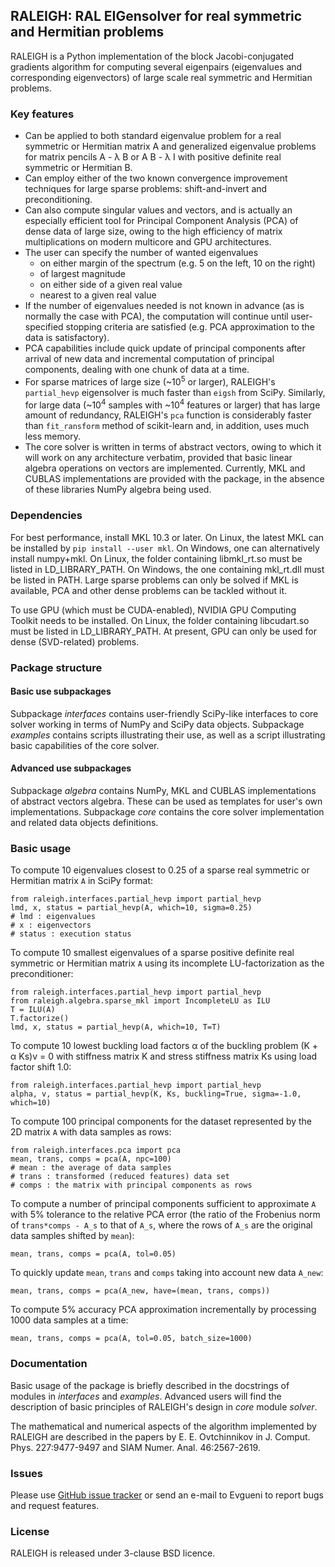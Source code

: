 ## RALEIGH: RAL EIGensolver for real symmetric and Hermitian problems

RALEIGH is a Python implementation of the block Jacobi-conjugated gradients algorithm for computing several eigenpairs (eigenvalues and corresponding eigenvectors) of large scale real symmetric and Hermitian problems. 

### Key features

* Can be applied to both standard eigenvalue problem for a real symmetric or Hermitian matrix A and generalized eigenvalue problems for matrix pencils A - &lambda; B or A B - &lambda; I with positive definite real symmetric or Hermitian B.
* Can employ either of the two known convergence improvement techniques for large sparse problems: shift-and-invert and preconditioning.
* Can also compute singular values and vectors, and is actually an especially efficient tool for Principal Component Analysis (PCA) of dense data of large size, owing to the high efficiency of matrix multiplications on modern multicore and GPU architectures.
* The user can specify the number of wanted eigenvalues
	- on either margin of the spectrum (e.g. 5 on the left, 10 on the right)
	- of largest magnitude
	- on either side of a given real value
	- nearest to a given real value
* If the number of eigenvalues needed is not known in advance (as is normally the case with PCA), the computation will continue until user-specified stopping criteria are satisfied (e.g. PCA approximation to the data is satisfactory).
* PCA capabilities include quick update of principal components after arrival of new data and incremental computation of principal components, dealing with one chunk of data at a time.
* For sparse matrices of large size (~10<sup>5</sup> or larger), RALEIGH's `partial_hevp` eigensolver is much faster than `eigsh` from SciPy. Similarly, for large data (~10<sup>4</sup> samples with ~10<sup>4</sup> features or larger) that has large amount of redundancy, RALEIGH's `pca` function is considerably faster than `fit_ransform` method of scikit-learn and, in addition, uses much less memory.
* The core solver is written in terms of abstract vectors, owing to which it will work on any architecture verbatim, provided that basic linear algebra operations on vectors are implemented. Currently, MKL and CUBLAS implementations are provided with the package, in the absence of these libraries NumPy algebra being used.

### Dependencies

For best performance, install MKL 10.3 or later. On Linux, the latest MKL can be installed by `pip install --user mkl`. On Windows, one can alternatively install numpy+mkl. On Linux, the folder containing libmkl\_rt.so must be listed in LD\_LIBRARY\_PATH. On Windows, the one containing mkl\_rt.dll must be listed in PATH. Large sparse problems can only be solved if MKL is available, PCA and other dense problems can be tackled without it.

To use GPU (which must be CUDA-enabled), NVIDIA GPU Computing Toolkit needs to be installed. On Linux, the folder containing libcudart.so must be listed in LD\_LIBRARY\_PATH. At present, GPU can only be used for dense (SVD-related) problems.

### Package structure

#### Basic use subpackages

Subpackage _interfaces_ contains user-friendly SciPy-like interfaces to core solver working in terms of NumPy and SciPy data objects. Subpackage _examples_ contains scripts illustrating their use, as well as a script illustrating basic capabilities of the core solver.

#### Advanced use subpackages

Subpackage _algebra_ contains NumPy, MKL and CUBLAS implementations of abstract vectors algebra. These can be used as templates for user's own implementations. Subpackage _core_ contains the core solver implementation and related data objects definitions.

### Basic usage

To compute 10 eigenvalues closest to 0.25 of a sparse real symmetric or Hermitian matrix `A` in SciPy format:
```
from raleigh.interfaces.partial_hevp import partial_hevp
lmd, x, status = partial_hevp(A, which=10, sigma=0.25)
# lmd : eigenvalues
# x : eigenvectors
# status : execution status
```
To compute 10 smallest eigenvalues of a sparse positive definite real symmetric or Hermitian matrix `A` using its incomplete LU-factorization as the preconditioner:
```
from raleigh.interfaces.partial_hevp import partial_hevp
from raleigh.algebra.sparse_mkl import IncompleteLU as ILU
T = ILU(A)
T.factorize()
lmd, x, status = partial_hevp(A, which=10, T=T)
```
To compute 10 lowest buckling load factors &alpha; of the buckling problem (K + &alpha; Ks)v = 0 with stiffness matrix K and stress stiffness matrix Ks using load factor shift 1.0:
```
from raleigh.interfaces.partial_hevp import partial_hevp
alpha, v, status = partial_hevp(K, Ks, buckling=True, sigma=-1.0, which=10)
```
To compute 100 principal components for the dataset represented by the 2D matrix `A` with data samples as rows:
```
from raleigh.interfaces.pca import pca
mean, trans, comps = pca(A, npc=100)
# mean : the average of data samples
# trans : transformed (reduced features) data set
# comps : the matrix with principal components as rows
```
To compute a number of principal components sufficient to approximate `A` with 5% tolerance to the relative PCA error (the ratio of the Frobenius norm of `trans*comps - A_s` to that of `A_s`, where the rows of `A_s` are the original data samples shifted by `mean`):
```
mean, trans, comps = pca(A, tol=0.05)
```
To quickly update `mean`, `trans` and `comps` taking into account new data `A_new`:
```
mean, trans, comps = pca(A_new, have=(mean, trans, comps))
```
To compute 5% accuracy PCA approximation incrementally by processing 1000 data samples at a time:
```
mean, trans, comps = pca(A, tol=0.05, batch_size=1000)
```

### Documentation

Basic usage of the package is briefly described in the docstrings of modules in _interfaces_ and _examples_. Advanced users will find the description of basic principles of RALEIGH's design in _core_ module _solver_.

The mathematical and numerical aspects of the algorithm implemented by RALEIGH are described in the papers by E. E. Ovtchinnikov in J. Comput. Phys. 227:9477-9497 and SIAM Numer. Anal. 46:2567-2619.

### Issues

Please use [GitHub issue tracker](https://github.com/evgueni-ovtchinnikov/raleigh/issues) or send an e-mail to Evgueni to report bugs and request features.

### License

RALEIGH is released under 3-clause BSD licence.
